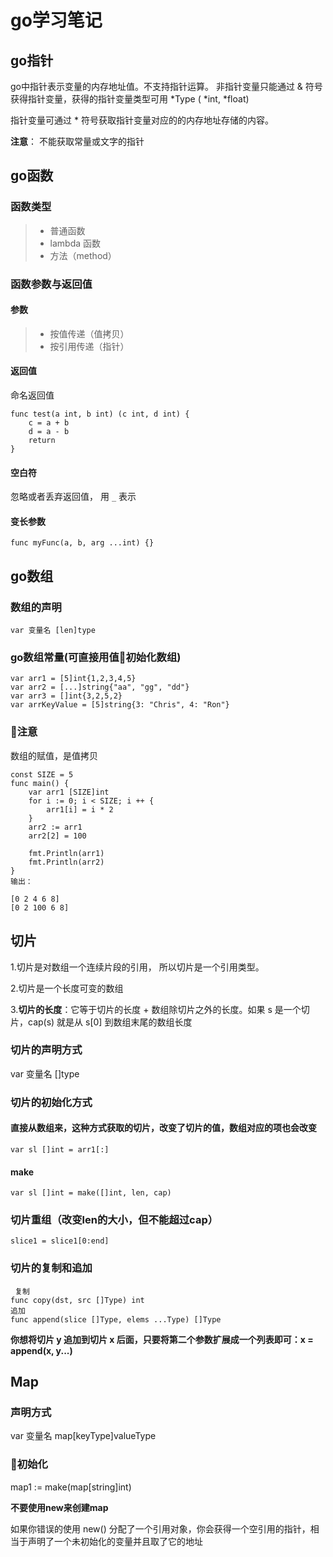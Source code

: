 # go学习笔记

## go指针
        
go中指针表示变量的内存地址值。不支持指针运算。
非指针变量只能通过 & 符号获得指针变量，获得的指针变量类型可用 *Type ( *int, *float)

指针变量可通过 * 符号获取指针变量对应的的内存地址存储的内容。

**注意**：
不能获取常量或文字的指针
## go函数

### 函数类型
> * 普通函数
> * lambda 函数
> * 方法（method）

### 函数参数与返回值

#### 参数
> * 按值传递（值拷贝）
> * 按引用传递（指针）
#### 返回值
命名返回值
    
    func test(a int, b int) (c int, d int) {
        c = a + b
        d = a - b
        return
    }
#### 空白符
忽略或者丢弃返回值， 用 `_` 表示
#### 变长参数

    func myFunc(a, b, arg ...int) {}

## go数组
### 数组的声明
    var 变量名 [len]type
### go数组常量(可直接用值初始化数组)
    var arr1 = [5]int{1,2,3,4,5}
    var arr2 = [...]string{"aa", "gg", "dd"}
    var arr3 = []int{3,2,5,2}
    var arrKeyValue = [5]string{3: "Chris", 4: "Ron"}
### **注意**
数组的赋值，是值拷贝

    const SIZE = 5
    func main() {
        var arr1 [SIZE]int
        for i := 0; i < SIZE; i ++ {
            arr1[i] = i * 2
        }
        arr2 := arr1
        arr2[2] = 100

        fmt.Println(arr1)
        fmt.Println(arr2)
    }
    输出：

    [0 2 4 6 8]
    [0 2 100 6 8]

## 切片
1.切片是对数组一个连续片段的引用， 所以切片是一个引用类型。

2.切片是一个长度可变的数组

3.**切片的长度**：它等于切片的长度 + 数组除切片之外的长度。如果 s 是一个切片，cap(s) 就是从 s[0] 到数组末尾的数组长度

### 切片的声明方式
var 变量名 []type

### 切片的初始化方式
#### 直接从数组来，**这种方式获取的切片，改变了切片的值，数组对应的项也会改变**

    var sl []int = arr1[:]
#### make

    var sl []int = make([]int, len, cap)
### 切片重组（改变len的大小，但不能超过cap）
    slice1 = slice1[0:end]

### 切片的复制和追加
     复制
    func copy(dst, src []Type) int
    追加
    func append(slice []Type, elems ...Type) []Type

 
 **你想将切片 y 追加到切片 x 后面，只要将第二个参数扩展成一个列表即可：x = append(x, y...)**
## Map
 ### 声明方式
 var 变量名 map[keyType]valueType

 ### 初始化
 map1 := make(map[string]int)

**不要使用new来创建map**

如果你错误的使用 new() 分配了一个引用对象，你会获得一个空引用的指针，相当于声明了一个未初始化的变量并且取了它的地址